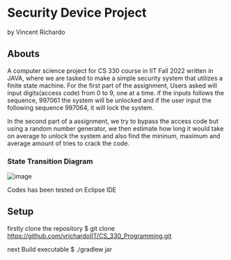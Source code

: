 # Security Device Project 
by Vincent Richardo

## Abouts
A computer science project for CS 330 course in IIT Fall 2022 written in JAVA, where we are tasked to make a simple security system that utilizes a finite state machine.
For the first part of the assignment, Users asked will input digits(access code) from 0 to 9, one at a time. if the inputs follows the sequence, 997061 the system will be unlocked and if the user input the following sequence 997064, it will lock the system.

In the second part of a assignment, we try to bypass the access code but using a random number generator, we then estimate how long it would take on average to unlock the system and also find the mininum, maximum and average amount of tries to crack the code.

### State Transition Diagram
![image](https://user-images.githubusercontent.com/118873376/203544246-01190b49-8b2f-495e-93eb-8343ff80c1a7.png)

Codes has been tested on Eclipse IDE


## Setup
firstly clone the repository
$ git clone https://github.com/vrichardoIIT/CS_330_Programming.git

next Build executable
$ ./gradlew jar


